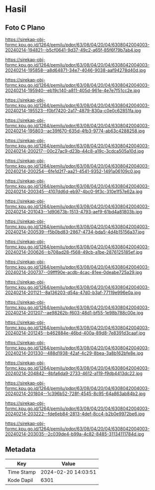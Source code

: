 # Hasil

## Foto C Plano

https://sirekap-obj-formc.kpu.go.id/1264/pemilu/pdpr/63/08/04/20/04/6308042004003-20240214-194821--b5cf0641-9d37-49c2-a65f-85f6f79b7ab4.jpg

https://sirekap-obj-formc.kpu.go.id/1264/pemilu/pdpr/63/08/04/20/04/6308042004003-20240214-195858--a8d64871-34e7-4046-9038-aaf94278d40d.jpg

https://sirekap-obj-formc.kpu.go.id/1264/pemilu/pdpr/63/08/04/20/04/6308042004003-20240214-195940--eb19c140-a811-405d-961e-4e7e7f51cc2e.jpg

https://sirekap-obj-formc.kpu.go.id/1264/pemilu/pdpr/63/08/04/20/04/6308042004003-20240214-195523--f0bf7420-2a17-4879-830a-c0e0c62851fa.jpg

https://sirekap-obj-formc.kpu.go.id/1264/pemilu/pdpr/63/08/04/20/04/6308042004003-20240214-195803--ac39f670-635d-4fb3-9774-ab63c4288258.jpg

https://sirekap-obj-formc.kpu.go.id/1264/pemilu/pdpr/63/08/04/20/04/6308042004003-20240214-200217--00c27ac9-d23b-44c8-a19c-3cdca505a10d.jpg

https://sirekap-obj-formc.kpu.go.id/1264/pemilu/pdpr/63/08/04/20/04/6308042004003-20240214-200254--6fe1d2f7-aa21-4541-9352-1491a06109c0.jpg

https://sirekap-obj-formc.kpu.go.id/1264/pemilu/pdpr/63/08/04/20/04/6308042004003-20240214-200345--4107dd6d-eb97-4bc0-9f3c-310e1f57e62a.jpg

https://sirekap-obj-formc.kpu.go.id/1264/pemilu/pdpr/63/08/04/20/04/6308042004003-20240214-201043--1d90673b-1513-4793-aef9-61bd4a81803b.jpg

https://sirekap-obj-formc.kpu.go.id/1264/pemilu/pdpr/63/08/04/20/04/6308042004003-20240214-200539--f5b0bd83-2867-4734-bda5-4d4b15156a37.jpg

https://sirekap-obj-formc.kpu.go.id/1264/pemilu/pdpr/63/08/04/20/04/6308042004003-20240214-200626--b708ad28-f568-49cb-a1be-2876125185ef.jpg

https://sirekap-obj-formc.kpu.go.id/1264/pemilu/pdpr/63/08/04/20/04/6308042004003-20240214-200737--09fff90e-acdb-4cac-81ee-0deabe725a29.jpg

https://sirekap-obj-formc.kpu.go.id/1264/pemilu/pdpr/63/08/04/20/04/6308042004003-20240214-201121--8a136203-d54a-47d0-b3af-77119e996e0a.jpg

https://sirekap-obj-formc.kpu.go.id/1264/pemilu/pdpr/63/08/04/20/04/6308042004003-20240214-201207--ae98262b-f603-48d1-bf55-1e98b788c00e.jpg

https://sirekap-obj-formc.kpu.go.id/1264/pemilu/pdpr/63/08/04/20/04/6308042004003-20240214-201245--b462884e-46bd-400a-89d8-7e8391d3caaf.jpg

https://sirekap-obj-formc.kpu.go.id/1264/pemilu/pdpr/63/08/04/20/04/6308042004003-20240214-201330--488d1938-42af-4c29-8bea-3a8b162bfe8e.jpg

https://sirekap-obj-formc.kpu.go.id/1264/pemilu/pdpr/63/08/04/20/04/6308042004003-20240214-204842--8bfa6da9-2733-4612-a119-f9db4413dc22.jpg

https://sirekap-obj-formc.kpu.go.id/1264/pemilu/pdpr/63/08/04/20/04/6308042004003-20240214-201804--1c396b52-728f-4545-8c95-64a863ab84b2.jpg

https://sirekap-obj-formc.kpu.go.id/1264/pemilu/pdpr/63/08/04/20/04/6308042004003-20240214-203222--fde6eb84-2813-4def-8cc4-b2b0e9972be6.jpg

https://sirekap-obj-formc.kpu.go.id/1264/pemilu/pdpr/63/08/04/20/04/6308042004003-20240214-203035--2c039de4-b99a-4c82-8485-31134111784d.jpg


## Metadata

| Key        | Value               |
| ---------- | ------------------- |
| Time Stamp | 2024-02-20 14:03:51 |
| Kode Dapil | 6301                |



